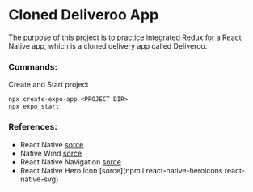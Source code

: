 # Cloned Deliveroo App
The purpose of this project is to practice integrated Redux for a React Native app, which is a cloned delivery app called Deliveroo.
### Commands:
Create and Start project
```
npx create-expo-app <PROJECT DIR>
npx expo start
```
### References:
- React Native [sorce](https://reactnative.dev/docs/getting-started)
- Native Wind [sorce](https://www.nativewind.dev/)
- React Native Navigation [sorce](https://reactnavigation.org/docs/getting-started)
- React Native Hero Icon [sorce](npm i react-native-heroicons react-native-svg)